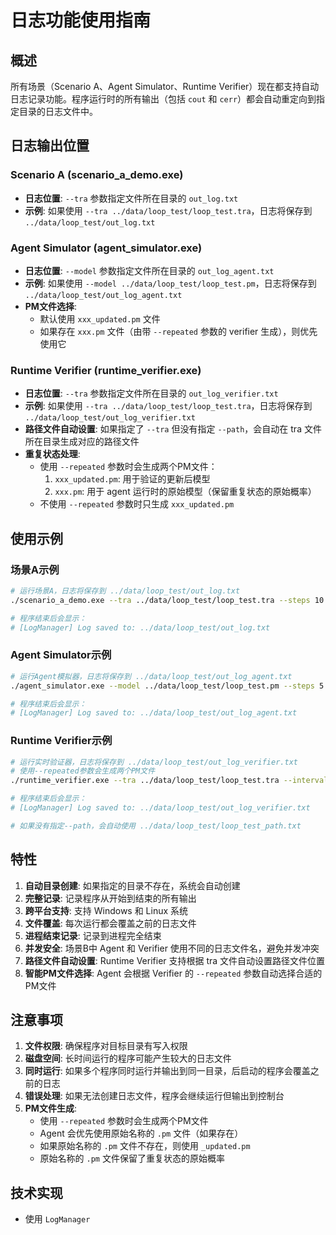 # 日志功能使用指南

## 概述

所有场景（Scenario A、Agent Simulator、Runtime Verifier）现在都支持自动日志记录功能。程序运行时的所有输出（包括 `cout` 和 `cerr`）都会自动重定向到指定目录的日志文件中。

## 日志输出位置

### Scenario A (scenario_a_demo.exe)
- **日志位置**: `--tra` 参数指定文件所在目录的 `out_log.txt`
- **示例**: 如果使用 `--tra ../data/loop_test/loop_test.tra`，日志将保存到 `../data/loop_test/out_log.txt`

### Agent Simulator (agent_simulator.exe)
- **日志位置**: `--model` 参数指定文件所在目录的 `out_log_agent.txt`
- **示例**: 如果使用 `--model ../data/loop_test/loop_test.pm`，日志将保存到 `../data/loop_test/out_log_agent.txt`
- **PM文件选择**: 
  - 默认使用 `xxx_updated.pm` 文件
  - 如果存在 `xxx.pm` 文件（由带 `--repeated` 参数的 verifier 生成），则优先使用它

### Runtime Verifier (runtime_verifier.exe)
- **日志位置**: `--tra` 参数指定文件所在目录的 `out_log_verifier.txt`
- **示例**: 如果使用 `--tra ../data/loop_test/loop_test.tra`，日志将保存到 `../data/loop_test/out_log_verifier.txt`
- **路径文件自动设置**: 如果指定了 `--tra` 但没有指定 `--path`，会自动在 tra 文件所在目录生成对应的路径文件
- **重复状态处理**:
  - 使用 `--repeated` 参数时会生成两个PM文件：
    1. `xxx_updated.pm`: 用于验证的更新后模型
    2. `xxx.pm`: 用于 agent 运行时的原始模型（保留重复状态的原始概率）
  - 不使用 `--repeated` 参数时只生成 `xxx_updated.pm`

## 使用示例

### 场景A示例
```bash
# 运行场景A，日志将保存到 ../data/loop_test/out_log.txt
./scenario_a_demo.exe --tra ../data/loop_test/loop_test.tra --steps 10

# 程序结束后会显示：
# [LogManager] Log saved to: ../data/loop_test/out_log.txt
```

### Agent Simulator示例
```bash
# 运行Agent模拟器，日志将保存到 ../data/loop_test/out_log_agent.txt
./agent_simulator.exe --model ../data/loop_test/loop_test.pm --steps 5 --interval 1000

# 程序结束后会显示：
# [LogManager] Log saved to: ../data/loop_test/out_log_agent.txt
```

### Runtime Verifier示例
```bash
# 运行实时验证器，日志将保存到 ../data/loop_test/out_log_verifier.txt
# 使用--repeated参数会生成两个PM文件
./runtime_verifier.exe --tra ../data/loop_test/loop_test.tra --interval 2000 --repeated

# 程序结束后会显示：
# [LogManager] Log saved to: ../data/loop_test/out_log_verifier.txt

# 如果没有指定--path，会自动使用 ../data/loop_test/loop_test_path.txt
```

## 特性

1. **自动目录创建**: 如果指定的目录不存在，系统会自动创建
2. **完整记录**: 记录程序从开始到结束的所有输出
3. **跨平台支持**: 支持 Windows 和 Linux 系统
4. **文件覆盖**: 每次运行都会覆盖之前的日志文件
5. **进程结束记录**: 记录到进程完全结束
6. **并发安全**: 场景B中 Agent 和 Verifier 使用不同的日志文件名，避免并发冲突
7. **路径文件自动设置**: Runtime Verifier 支持根据 tra 文件自动设置路径文件位置
8. **智能PM文件选择**: Agent 会根据 Verifier 的 `--repeated` 参数自动选择合适的PM文件

## 注意事项

1. **文件权限**: 确保程序对目标目录有写入权限
2. **磁盘空间**: 长时间运行的程序可能产生较大的日志文件
3. **同时运行**: 如果多个程序同时运行并输出到同一目录，后启动的程序会覆盖之前的日志
4. **错误处理**: 如果无法创建日志文件，程序会继续运行但输出到控制台
5. **PM文件生成**: 
   - 使用 `--repeated` 参数时会生成两个PM文件
   - Agent 会优先使用原始名称的 `.pm` 文件（如果存在）
   - 如果原始名称的 `.pm` 文件不存在，则使用 `_updated.pm`
   - 原始名称的 `.pm` 文件保留了重复状态的原始概率

## 技术实现

- 使用 `LogManager`